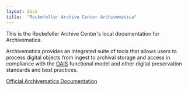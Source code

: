 ```yaml
---
layout: docs
title:  "Rockefeller Archive Center Archivematica"
---
```


This is the Rockefeller Archive Center's local documentation for Archivematica.

Archivematica provides an integrated suite of tools that allows users to process digital objects from ingest to archival storage and access in compliance with the [OAIS](http://en.wikipedia.org/wiki/Open_Archival_Information_System) functional model and other digital preservation standards and best practices.


[Official Archivematica Documentation](https://www.archivematica.org/en/docs/archivematica-1.7/)

